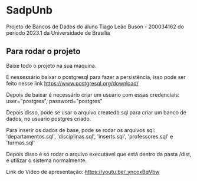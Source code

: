 # SadpUnb

Projeto de Bancos de Dados do aluno Tiago Leão Buson - 200034162 do periodo 2023.1 da Universidade de Brasília

## Para rodar o projeto

Baixe todo o projeto na sua maquina.

É nessessário baixar o postgresql para fazer a persistência, isso pode ser feito nesse link https://www.postgresql.org/download/

Depois de baixar é necessário criar um usuario com essas credenciais:
user="postgres", password="postgres"

Depois disso, pode se usar o arquivo createdb.sql para criar um banco de dados, no usuario postgres criado.

Para inserir os dados de base, pode se rodar os arquivos sql: 
'departamentos.sql', 'disciplinas.sql', 'inserts.sql', 'professores.sql' e 'turmas.sql'

Depois disso é só rodar o arquivo executável que está dentro da pasta /dist, e utilizar o sistema normalmente.

Link do Vídeo de apresentação: https://youtu.be/_yncoxBqVbw